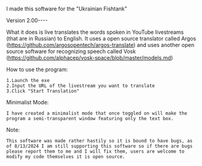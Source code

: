 I made this software for the "Ukrainian Fishtank" 

Version 2.00----

What it does is live translates the words spoken in YouTube livestreams (that are in Russian) to English. 
It uses a open source translator called Argos (https://github.com/argosopentech/argos-translate) and uses another open source software for recognizing speech called Vosk (https://github.com/alphacep/vosk-space/blob/master/models.md) 

How to use the program:

	1.Launch the exe
	2.Input the URL of the livestream you want to translate 
	3.Click "Start Translation"

Minimalist Mode: 

	I have created a minimalist mode that once toggled on will make the program a semi-transparent window featuring only the text box.

Note: 

	This software was made rather hastily so it is bound to have bugs, as of 8/13/2024 I am still supporting this software so if there are bugs please report them to me and I will fix them, users are welcome to modify my code themselves it is open source. 
